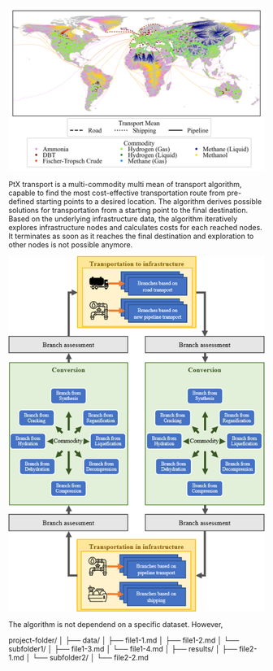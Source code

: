 ![](images/routes.png)

PtX transport is a multi-commodity multi mean of transport algorithm, capable to find the most cost-effective transportation route from pre-defined starting points to a desired location. The algorithm derives possible solutions for transportation from a starting point to the final destination. Based on the underlying infrastructure data, the algorithm iteratively explores infrastructure nodes and calculates costs for each reached nodes. It terminates as soon as it reaches the final destination and exploration to other nodes is not possible anymore.

![Graphical abstract of the approach](images/graphical_abstract.png)

The algorithm is not dependend on a specific dataset. However, 

project-folder/
│
├── data/
│   ├── file1-1.md
│   ├── file1-2.md
│   └── subfolder1/
│       ├── file1-3.md
│       └── file1-4.md
│
├── results/
│   ├── file2-1.md
│   └── subfolder2/
│       └── file2-2.md
